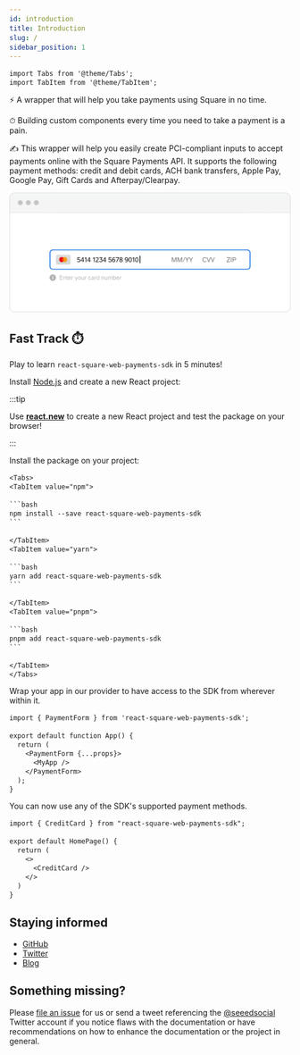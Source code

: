 ```yaml
---
id: introduction
title: Introduction
slug: /
sidebar_position: 1
---
```


```mdx-code-block
import Tabs from '@theme/Tabs';
import TabItem from '@theme/TabItem';
```

⚡️ A wrapper that will help you take payments using Square in no time.

⏱ Building custom components every time you need to take a payment is a pain.

✍️ This wrapper will help you easily create PCI-compliant inputs to accept payments online with the Square Payments API. It supports the following payment methods: credit and debit cards, ACH bank transfers, Apple Pay, Google Pay, Gift Cards and Afterpay/Clearpay.

![Credit card example](/img/introduction.png)

## Fast Track ⏱️

Play to learn `react-square-web-payments-sdk` in 5 minutes!

Install [Node.js](https://nodejs.org/en/download/) and create a new React project:

:::tip

Use **[react.new](https://react.new)** to create a new React project and test the package on your browser!

:::

Install the package on your project:

````mdx-code-block
<Tabs>
<TabItem value="npm">

```bash
npm install --save react-square-web-payments-sdk
```

</TabItem>
<TabItem value="yarn">

```bash
yarn add react-square-web-payments-sdk
```

</TabItem>
<TabItem value="pnpm">

```bash
pnpm add react-square-web-payments-sdk
```

</TabItem>
</Tabs>
````

Wrap your app in our provider to have access to the SDK from wherever within it.

```tsx
import { PaymentForm } from 'react-square-web-payments-sdk';

export default function App() {
  return (
    <PaymentForm {...props}>
      <MyApp />
    </PaymentForm>
  );
}
```

You can now use any of the SDK's supported payment methods.

```tsx
import { CreditCard } from "react-square-web-payments-sdk";

export default HomePage() {
  return (
    <>
      <CreditCard />
    </>
  )
}
```

## Staying informed

- [GitHub](https://github.com/weareseeed/react-square-web-payments-sdk)
- [Twitter](https://twitter.com/seeedsocial)
- [Blog](https://seeed.us/blog-digital-transformation-ecommerce-tips/)

## Something missing?

Please [file an issue](https://github.com/weareseeed/react-square-web-payments-sdk) for us or send a tweet referencing the [@seeedsocial](https://twitter.com/seeedsocial) Twitter account if you notice flaws with the documentation or have recommendations on how to enhance the documentation or the project in general.
